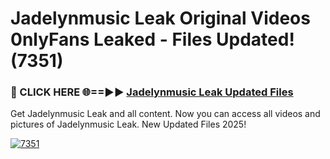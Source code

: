 # Jadelynmusic Leak Original Videos 0nlyFans Leaked - Files Updated! (7351)

<h3>🔴 CLICK HERE 🌐==►► <a href="https://tinyurl.com/2jnfzry5" rel="nofollow">Jadelynmusic Leak Updated Files</a></h3>

Get Jadelynmusic Leak and all content. Now you can access all videos and pictures of Jadelynmusic Leak. New Updated Files 2025!

[![7351](https://i.imgur.com/GyGTBgg.gif)](https://tinyurl.com/2jnfzry5)
